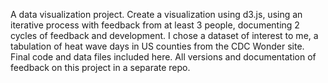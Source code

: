 A data visualization project.  Create a visualization using d3.js, using an iterative process with feedback from at least
3 people, documenting 2 cycles of feedback and development.  I chose a dataset of interest to me, a tabulation of heat wave
days in US counties from the CDC Wonder site.  Final code and data files included here.  All versions and documentation of
feedback on this project in a separate repo.
